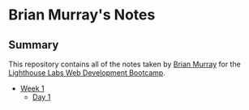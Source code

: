 # Brian Murray's Notes

## Summary

This repository contains all of the notes taken by [Brian Murray](https://github.com/brianeshores) for the [Lighthouse Labs Web Development Bootcamp](https://www.lighthouselabs.ca).

* [Week 1](/Week_1)
  * [Day 1](/Week_1/Day_1)